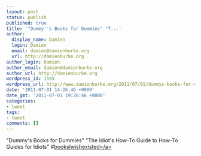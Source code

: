 ```yaml
---
layout: post
status: publish
published: true
title: '"Dummy''s Books for Dummies" "T...'
author:
  display_name: Damien
  login: Damien
  email: damien@damienburke.org
  url: http://damienburke.org
author_login: Damien
author_email: damien@damienburke.org
author_url: http://damienburke.org
wordpress_id: 1595
wordpress_url: http://www.damienburke.org/2011/07/01/dummys-books-for-dummies-t/
date: '2011-07-01 14:26:46 +0000'
date_gmt: '2011-07-01 19:26:46 +0000'
categories:
- tweet
tags:
- tweet
comments: []
---
```

<p>"Dummy's Books for Dummies" "The Idiot's How-To Guide to How-To Guides for Idiots" #<a href="http:&#47;&#47;search.twitter.com&#47;search?q=%23booksIwishexisted" class="aktt_hashtag">booksIwishexisted<&#47;a></p>
